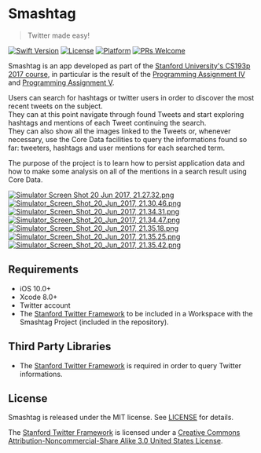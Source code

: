 # Smashtag
> Twitter made easy!

[![Swift Version][swift-image]][swift-url]
[![License][license-image]][license-url]
[![Platform][platform-image]][platform-url]
[![PRs Welcome][prswelcome-image]][prswelcome-url]

Smashtag is an app developed as part of the [Stanford University's CS193p 2017 course](https://itunes.apple.com/us/course/developing-ios-10-apps-with-swift/id1198467120), in particular is the result of the [Programming Assignment IV](https://www.scribd.com/document/351739364/Programming-Project-4-Smashtag-Mentions) and [Programming Assignment V](https://www.scribd.com/document/351739353/Programming-Project-5-Smashtag-Mention-Popularity).  

  
Users can search for hashtags or twitter users in order to discover the most recent tweets on the subject.  
They can at this point navigate through found Tweets and start exploring hashtags and mentions of each Tweet continuing the search.  
They can also show all the images linked to the Tweets or, whenever necessary, use the Core Data facilities to query the informations found so far: tweeters, hashtags and user mentions for each searched term.  

  
The purpose of the project is to learn how to persist application data and how to make some analysis on all of the mentions in a search result using Core Data.    
  

[![Simulator Screen Shot 20 Jun 2017, 21.27.32.png](https://s7.postimg.org/go0bmkn1n/Simulator_Screen_Shot_20_Jun_2017_21.27.32.png)]()
[![Simulator_Screen_Shot_20_Jun_2017, 21.30.46.png](https://s3.postimg.org/mwu97htxv/Simulator_Screen_Shot_20_Jun_2017_21.30.46.png)]()
[![Simulator_Screen_Shot_20_Jun_2017, 21.34.31.png](https://s3.postimg.org/u5ahaiw2b/Simulator_Screen_Shot_20_Jun_2017_21.34.31.png)]()
[![Simulator_Screen_Shot_20_Jun_2017, 21.34.47.png](https://s3.postimg.org/cgiqiwkb7/Simulator_Screen_Shot_20_Jun_2017_21.34.47.png)]()
[![Simulator_Screen_Shot_20_Jun_2017, 21.35.18.png](https://s3.postimg.org/p3yhvez83/Simulator_Screen_Shot_20_Jun_2017_21.35.18.png)]()
[![Simulator_Screen_Shot_20_Jun_2017, 21.35.25.png](https://s3.postimg.org/phztv0jbn/Simulator_Screen_Shot_20_Jun_2017_21.35.25.png)]()
[![Simulator_Screen_Shot_20_Jun_2017, 21.35.42.png](https://s3.postimg.org/4vb49ozwz/Simulator_Screen_Shot_20_Jun_2017_21.35.42.png)]()
  
  
## Requirements
- iOS 10.0+
- Xcode 8.0+
- Twitter account
- The [Stanford Twitter Framework][stanford-twitter-framework-v3] to be included in a Workspace with the Smashtag Project (included in the repository).

## Third Party Libraries
- The [Stanford Twitter Framework][stanford-twitter-framework-v3] is required in order to query Twitter informations.

## License
Smashtag is released under the MIT license. See [LICENSE](LICENSE) for details.  

The [Stanford Twitter Framework][stanford-twitter-framework-v3] is licensed under a [Creative Commons Attribution-Noncommercial-Share Alike 3.0 United States License](https://creativecommons.org/licenses/by-nc-sa/3.0/us/).

[stanford-twitter-framework-v3]:http://web.stanford.edu/class/cs193p/Twitter3.zip
[swift-image]:https://img.shields.io/badge/swift-3.0-orange.svg
[swift-url]: https://swift.org/
[license-image]:https://img.shields.io/badge/License-MIT-blue.svg
[license-url]: LICENSE
[platform-image]:https://img.shields.io/cocoapods/p/LFAlertController.svg?style=flat
[platform-url]:https://cocoapods.org/pods/LFAlertController
[prswelcome-image]:https://img.shields.io/badge/PRs-welcome-brightgreen.svg?style=flat-square
[prswelcome-url]:https://makeapullrequest.com
